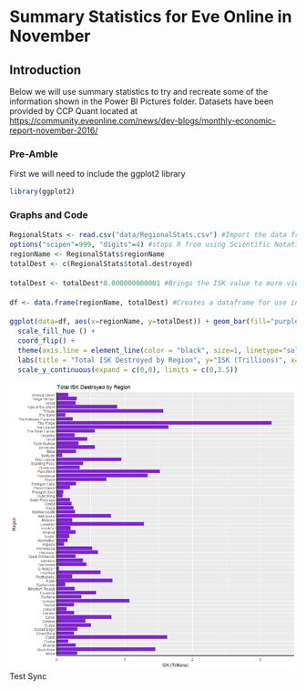 Summary Statistics for Eve Online in November
================

Introduction
------------

Below we will use summary statistics to try and recreate some of the information shown in the Power BI Pictures folder. Datasets have been provided by CCP Quant located at <https://community.eveonline.com/news/dev-blogs/monthly-economic-report-november-2016/>

### Pre-Amble

First we will need to include the ggplot2 library

``` r
library(ggplot2)
```

### Graphs and Code

``` r
RegionalStats <- read.csv("data/RegionalStats.csv") #Import the data from the csv
options("scipen"=999, "digits"=4) #stops R from using Scientific Notation when viewing destroyed ISK
regionName <- RegionalStats$regionName
totalDest <- c(RegionalStats$total.destroyed)

totalDest <- totalDest*0.000000000001 #Brings the ISK value to more viewable number (in the Trillions)

df <- data.frame(regionName, totalDest) #Creates a dataframe for use in ggplot

ggplot(data=df, aes(x=regionName, y=totalDest)) + geom_bar(fill="purple3", stat="identity", linetype=2) + 
  scale_fill_hue () + 
  coord_flip() +
  theme(axis.line = element_line(color = "black", size=1, linetype="solid")) +
  labs(title = "Total ISK Destroyed by Region", y="ISK (Trillions)", x="Region") +
  scale_y_continuous(expand = c(0,0), limits = c(0,3.5))
```

![](Summary_files/figure-markdown_github/RegionalStats-1.png) Test Sync
